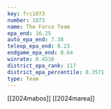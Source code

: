 ```yaml
---
key: frc1073
number: 1073
name: The Force Team
epa_end: 16.25
auto_epa_end: 7.38
teleop_epa_end: 8.23
endgame_epa_end: 0.64
winrate: 0.4516
district_epa_rank: 117
district_epa_percentile: 0.3571
type: Team
---
```

[[2024mabos]]
[[2024marea]]
